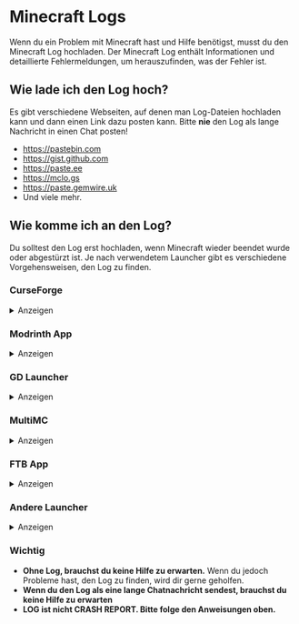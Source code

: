 # Minecraft Logs

Wenn du ein Problem mit Minecraft hast und Hilfe benötigst, musst du den Minecraft Log hochladen.
Der Minecraft Log enthält Informationen und detaillierte Fehlermeldungen, um herauszufinden, was der Fehler ist.

## Wie lade ich den Log hoch?

Es gibt verschiedene Webseiten, auf denen man Log-Dateien hochladen kann und dann einen Link dazu posten kann.
Bitte **nie** den Log als lange Nachricht in einen Chat posten!

* <https://pastebin.com>
* <https://gist.github.com>
* <https://paste.ee>
* <https://mclo.gs>
* <https://paste.gemwire.uk>
* Und viele mehr.

## Wie komme ich an den Log?

Du solltest den Log erst hochladen, wenn Minecraft wieder beendet wurde oder abgestürzt ist.
Je nach verwendetem Launcher gibt es verschiedene Vorgehensweisen, den Log zu finden.

### CurseForge

<details>
<summary>Anzeigen</summary>

In CurseForge machst du einen Rechtsklick auf das Modpack-Profil, dann auf `Ordner öffnen`.
Dort findest du den Ordner `logs`.
Darin befindet sich eine Datei namens `latest.log`.
Diese solltest du auf einer der oben genannten Seiten hochladen.

</details>

### Modrinth App

<details>
<summary>Anzeigen</summary>

In der Modrinth-App wählst du dein Modpack-Profil aus.
Klicke nun auf der linken Seite auf `Logs`, wähle `Latest Log` aus dem Dropdown-Menü und klicke auf `Share`.
Du erhältst nun einen Link, den du posten kannst.

</details>

### GD Launcher

<details>
<summary>Anzeigen</summary>

Im GD Launcher machst du einen Rechtsklick auf das Modpack-Profil, dann auf `Open Folder`.
Dort findest du den Ordner `logs`.
Darin befindet sich eine Datei namens `latest.log`.
Diese solltest du auf einer der oben genannten Seiten hochladen.

</details>

### MultiMC

<details>
<summary>Anzeigen</summary>

In MultiMC klickst du auf `Instanz Bearbeiten`, dann auf `Andere Logs`, wählst oben `logs/latest.log` und klickst dann auf `Hochladen`.
Du erhältst nun einen Link, den du posten kannst.
Alternativ kannst du auch direkt im Tab `Minecraft Log` oben rechts auf `Hochladen` klicken.

</details>

### FTB App

<details>
<summary>Anzeigen</summary>

In der FTP App klickst du dein Modpack-Profil an, dort oben rechst auf `Settings`, anschließend unten links auf `Open Folder`.
Dort findest du den Ordner `logs`.
Darin befindet sich eine Datei namens `latest.log`.
Diese solltest du auf einer der oben genannten Seiten hochladen.

</details>

### Andere Launcher

<details>
<summary>Anzeigen</summary>

In deinem `.minecraft` Ordner findest du den Ordner `logs`.
Darin befindet sich eine Datei namens `latest.log`.
Diese solltest du auf einer der oben genannten Seiten hochladen.

</details>

### Wichtig

* **Ohne Log, brauchst du keine Hilfe zu erwarten.**
  Wenn du jedoch Probleme hast, den Log zu finden, wird dir gerne geholfen.
* **Wenn du den Log als eine lange Chatnachricht sendest, brauchst du keine Hilfe zu erwarten**
* **LOG ist nicht CRASH REPORT. Bitte folge den Anweisungen oben.**
